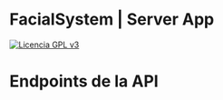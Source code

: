 # FacialSystem | Server App

[![Licencia GPL v3](https://img.shields.io/badge/Licencia-GPL%20v3-blue.svg)](https://www.gnu.org/licenses/gpl-3.0)

# Endpoints de la API